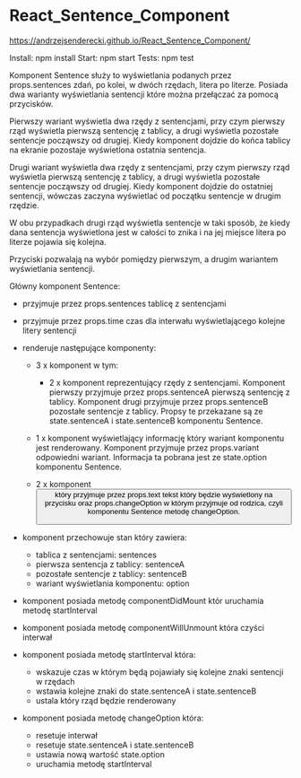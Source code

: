 # React_Sentence_Component

https://andrzejsenderecki.github.io/React_Sentence_Component/

Install: npm install
Start: npm start
Tests: npm test

Komponent Sentence służy to wyświetlania podanych przez props.sentences zdań, po kolei, w dwóch rzędach, litera po literze. Posiada dwa warianty wyświetlania sentencji które można przełączać za pomocą przycisków.

Pierwszy wariant wyświetla dwa rzędy z sentencjami, przy czym pierwszy rząd wyświetla pierwszą sentencję z tablicy, a drugi wyświetla pozostałe sentencje począwszy od drugiej. Kiedy komponent dojdzie do końca tablicy na ekranie pozostaje wyświetlona ostatnia sentencja.

Drugi wariant wyświetla dwa rzędy z sentencjami, przy czym pierwszy rząd wyświetla pierwszą sentencję z tablicy, a drugi wyświetla pozostałe sentencje począwszy od drugiej. Kiedy komponent dojdzie do ostatniej sentencji, wówczas zaczyna wyświetlać od początku sentencje w drugim rzędzie.

W obu przypadkach drugi rząd wyświetla sentencje w taki sposób, że kiedy dana sentencja wyświetlona jest w całości to znika i na jej miejsce litera po literze pojawia się kolejna.

Przyciski pozwalają na wybór pomiędzy pierwszym, a drugim wariantem wyświetlania sentencji.

Główny komponent Sentence:
- przyjmuje przez props.sentences tablicę z sentencjami

- przyjmuje przez props.time czas dla interwału wyświetlającego kolejne litery sentencji

- renderuje następujące komponenty:
	- 3 x komponent <Paragraph /> w tym:
		- 2 x komponent reprezentujący rzędy z sentencjami. Komponent pierwszy przyjmuje przez props.sentenceA pierwszą sentencję z tablicy. Komponent drugi przyjmuje przez props.sentenceB pozostałe sentencje z tablicy. Propsy te przekazane są ze state.sentenceA i state.sentenceB komponentu Sentence.
    
	- 1 x komponent wyświetlający informację który wariant komponentu jest renderowany. Komponent przyjmuje przez  props.variant odpowiedni wariant. Informacja ta pobrana jest ze state.option komponentu Sentence.
  
  - 2 x komponent <Button /> który przyjmuje przez props.text tekst który będzie wyświetlony na przycisku oraz props.changeOption w którym przyjmuje od rodzica, czyli komponentu Sentence metodę changeOption.
  
- komponent przechowuje stan który zawiera:
	- tablica z sentencjami: sentences
	- pierwsza sentencja z tablicy: sentenceA
	- pozostałe sentencje z tablicy: sentenceB
	- wariant wyświetlania komponentu: option
  
- komponent posiada metodę componentDidMount któr uruchamia metodę startInterval

- komponent posiada metodę componentWillUnmount która czyści interwał
  
- komponent posiada metodę startInterval która:
	- wskazuje czas w którym będą pojawiały się kolejne znaki sentencji w rzędach
	- wstawia kolejne znaki do state.sentenceA i state.sentenceB
	- ustala który rząd będzie renderowany
  
- komponent posiada metodę changeOption która:
	- resetuje interwał
	- resetuje state.sentenceA i state.sentenceB
	- ustawia nową wartość state.option
	- uruchamia metodę startInterval
